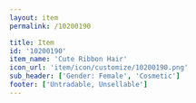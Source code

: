 ```yaml
---
layout: item
permalink: /10200190

title: Item
id: '10200190'
item_name: 'Cute Ribbon Hair'
icon_url: 'item/icon/customize/10200190.png'
sub_header: ['Gender: Female', 'Cosmetic']
footer: ['Untradable, Unsellable']
---
```


